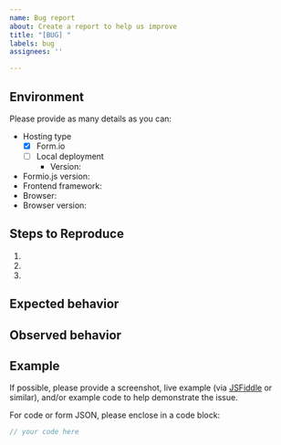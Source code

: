 ```yaml
---
name: Bug report
about: Create a report to help us improve
title: "[BUG] "
labels: bug
assignees: ''

---
```


## Environment
Please provide as many details as you can:

- Hosting type
  - [x] Form.io
  - [ ] Local deployment
    - Version: 
- Formio.js version:
- Frontend framework:
- Browser:
- Browser version:

## Steps to Reproduce
1. 
2. 
3. 

## Expected behavior

## Observed behavior

## Example
If possible, please provide a screenshot, live example (via [JSFiddle](https://jsfiddle.net/) or similar), and/or example code to help demonstrate the issue.

For code or form JSON, please enclose in a code block:

```js
// your code here
```